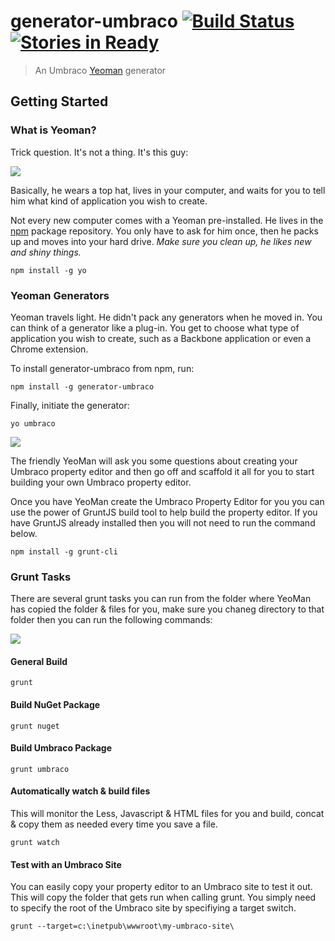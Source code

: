 # generator-umbraco [![Build Status](https://secure.travis-ci.org/warrenbuckley/generator-umbraco.png?branch=master)](https://travis-ci.org/warrenbuckley/generator-umbraco) [![Stories in Ready](https://badge.waffle.io/warrenbuckley/generator-umbraco.png?label=ready&title=Ready)](https://waffle.io/warrenbuckley/generator-umbraco)

> An Umbraco [Yeoman](http://yeoman.io) generator

## Getting Started

### What is Yeoman?

Trick question. It's not a thing. It's this guy:

![](http://i.imgur.com/JHaAlBJ.png)

Basically, he wears a top hat, lives in your computer, and waits for you to tell him what kind of application you wish to create.

Not every new computer comes with a Yeoman pre-installed. He lives in the [npm](https://npmjs.org) package repository. You only have to ask for him once, then he packs up and moves into your hard drive. *Make sure you clean up, he likes new and shiny things.*

```
npm install -g yo
```

### Yeoman Generators

Yeoman travels light. He didn't pack any generators when he moved in. You can think of a generator like a plug-in. You get to choose what type of application you wish to create, such as a Backbone application or even a Chrome extension.

To install generator-umbraco from npm, run:

```
npm install -g generator-umbraco
```

Finally, initiate the generator:

```
yo umbraco
```
![](https://raw.github.com/warrenbuckley/generator-umbraco/master/yo-umbraco.gif)


The friendly YeoMan will ask you some questions about creating your Umbraco property editor and then go off and scaffold it all for you to start building your own Umbraco property editor.

Once you have YeoMan create the Umbraco Property Editor for you you can use the power of GruntJS build tool to help build the property editor. If you have GruntJS already installed then you will not need to run the command below.

```
npm install -g grunt-cli
```

### Grunt Tasks
There are several grunt tasks you can run from the folder where YeoMan has copied the folder & files for you, make sure you chaneg directory to that folder then you can run the following commands:

![](https://raw.github.com/warrenbuckley/generator-umbraco/master/yo-umbraco-grunt.gif)


#### General Build
```
grunt
```

#### Build NuGet Package
```
grunt nuget
```

#### Build Umbraco Package
```
grunt umbraco
```

#### Automatically watch & build files
This will monitor the Less, Javascript & HTML files for you and build, concat & copy them as needed every time you save a file.
```
grunt watch
```

#### Test with an Umbraco Site
You can easily copy your property editor to an Umbraco site to test it out. This will copy the folder that gets run when calling grunt. You simply need to specify the root of the Umbraco site by specifiying a target switch.
```
grunt --target=c:\inetpub\wwwroot\my-umbraco-site\
```

